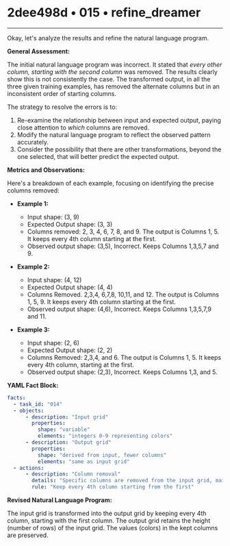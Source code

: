 # 2dee498d • 015 • refine_dreamer

---
Okay, let's analyze the results and refine the natural language program.

**General Assessment:**

The initial natural language program was incorrect. It stated that *every other column, starting with the second column* was removed. The results clearly show this is not consistently the case. The transformed output, in all the three given training examples, has removed the alternate columns but in an inconsistent order of starting columns.

The strategy to resolve the errors is to:

1.  Re-examine the relationship between input and expected output, paying close attention to *which* columns are removed.
2.  Modify the natural language program to reflect the observed pattern accurately.
3.  Consider the possibility that there are other transformations, beyond the one selected, that will better predict the expected output.

**Metrics and Observations:**

Here's a breakdown of each example, focusing on identifying the precise columns removed:

*   **Example 1:**
    *   Input shape: (3, 9)
    *   Expected Output shape: (3, 3)
    *   Columns removed: 2, 3, 4, 6, 7, 8, and 9. The output is Columns 1, 5. It keeps every 4th column starting at the first.
    *   Observed output shape: (3,5), Incorrect. Keeps Columns 1,3,5,7 and 9.

*   **Example 2:**
    *   Input shape: (4, 12)
    *   Expected Output shape: (4, 4)
    *   Columns Removed. 2,3,4, 6,7,8, 10,11, and 12. The output is Columns 1, 5, 9. It keeps every 4th column starting at the first.
    *   Observed output shape: (4,6), Incorrect. Keeps Columns 1,3,5,7,9 and 11.

*   **Example 3:**
    *   Input shape: (2, 6)
    *   Expected Output shape: (2, 2)
    *   Columns Removed: 2,3,4, and 6. The output is Columns 1, 5. It keeps every 4th column, starting at the first.
    *   Observed output shape: (2,3), Incorrect. Keeps Columns 1,3, and 5.

**YAML Fact Block:**

```yaml
facts:
  - task_id: "014"
  - objects:
      - description: "Input grid"
        properties:
          shape: "variable"
          elements: "integers 0-9 representing colors"
      - description: "Output grid"
        properties:
          shape: "derived from input, fewer columns"
          elements: "same as input grid"
  - actions:
      - description: "Column removal"
        details: "Specific columns are removed from the input grid, maintaining row count."
        rule: "Keep every 4th column starting from the first"
```

**Revised Natural Language Program:**

The input grid is transformed into the output grid by keeping every 4th column, starting with the first column. The output grid retains the height (number of rows) of the input grid. The values (colors) in the kept columns are preserved.


